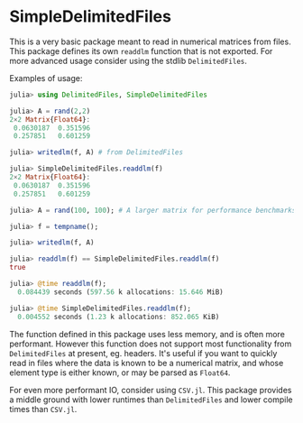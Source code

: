 # SimpleDelimitedFiles

This is a very basic package meant to read in numerical matrices from files.
This package defines its own `readdlm` function that is not exported.
For more advanced usage consider using the stdlib `DelimitedFiles`.

Examples of usage:

```julia
julia> using DelimitedFiles, SimpleDelimitedFiles

julia> A = rand(2,2)
2×2 Matrix{Float64}:
 0.0630187  0.351596
 0.257851   0.601259

julia> writedlm(f, A) # from DelimitedFiles

julia> SimpleDelimitedFiles.readdlm(f)
2×2 Matrix{Float64}:
 0.0630187  0.351596
 0.257851   0.601259

julia> A = rand(100, 100); # A larger matrix for performance benchmarks

julia> f = tempname();

julia> writedlm(f, A)

julia> readdlm(f) == SimpleDelimitedFiles.readdlm(f)
true

julia> @time readdlm(f);
  0.084439 seconds (597.56 k allocations: 15.646 MiB)

julia> @time SimpleDelimitedFiles.readdlm(f);
  0.004552 seconds (1.23 k allocations: 852.065 KiB)
```

The function defined in this package uses less memory, and is often more performant. However this function does not support most functionality from `DelimitedFiles` at present, eg. headers. It's useful if you want to quickly read in files where the data is known to be a numerical matrix, and whose element type is either known, or may be parsed as `Float64`.

For even more performant IO, consider using `CSV.jl`. This package provides a middle ground with lower runtimes than `DelimitedFiles` and lower compile times than `CSV.jl`.
